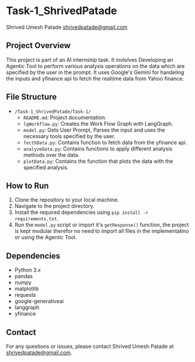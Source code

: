 # Task-1_ShrivedPatade
Shrived Umesh Patade
shrivedpatade@gmail.com

## Project Overview

This project is part of an AI internship task. It invlolves Developing an Agentic Tool to perform various analysis operations on the data which are specified by the user in the prompt. It uses Google's Gemini for handeling the inputs and yfinance api to fetch the realtime data from Yahoo finance.

## File Structure

- `/Task-1_ShrivedPatade/Task-1/`
    - `README.md`: Project documentation.
    - `lgWorkflow.py`: Creates the Work Flow Graph with LangGraph.
    - `model.py`: Gets User Prompt, Parses the input and uses the necessary tools specified by the user.
    - `fecthData.py`: Contains function to fetch data from the yfinance api.
    - `analyzeData.py`: Contains functions to apply different analysis methods over the data.
    - `plotData.py`: Contains the function that plots the data with the specified analysis.

## How to Run

1. Clone the repository to your local machine.
2. Navigate to the project directory.
3. Install the required dependencies using `pip install -r requirements.txt`.
4. Run the `model.py` script or import it's `getResponse()` function, the project is kept modular therefor no need to import all files in the implementatino or using the Agentic Tool.

## Dependencies

- Python 3.x
- pandas
- numpy
- matplotlib
- requests
- google-generativeai
- langgraph
- yfinance

## Contact

For any questions or issues, please contact Shrived Umesh Patade at shrivedpatade@gmail.com.